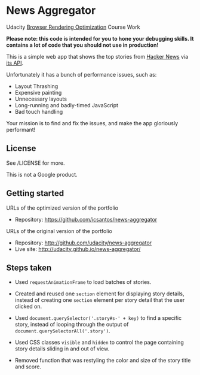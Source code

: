 # News Aggregator
Udacity [Browser Rendering Optimization](https://www.udacity.com/course/browser-rendering-optimization--ud860) Course Work

**Please note: this code is intended for you to hone your debugging skills. It contains a lot of code that you should not use in production!**

This is a simple web app that shows the top stories from [Hacker News](https://news.ycombinator.com/news) via [its API](http://blog.ycombinator.com/hacker-news-api).

Unfortunately it has a bunch of performance issues, such as:

* Layout Thrashing
* Expensive painting
* Unnecessary layouts
* Long-running and badly-timed JavaScript
* Bad touch handling

Your mission is to find and fix the issues, and make the app gloriously performant!

## License

See /LICENSE for more.

This is not a Google product.

## Getting started

URLs of the optimized version of the portfolio
* Repository: https://github.com/icsantos/news-aggregator

URLs of the original version of the portfolio
* Repository: http://github.com/udacity/news-aggregator
* Live site: http://udacity.github.io/news-aggregator/

## Steps taken

* Used `requestAnimationFrame` to load batches of stories.

* Created and reused one `section` element for displaying story details, instead of creating one `section` element per story detail that the user clicked on.

* Used `document.querySelector('.story#s-' + key)` to find a specific story, instead of looping through the output of `document.querySelectorAll('.story')`.

* Used CSS classes `visible` and `hidden` to control the page containing story details sliding in and out of view.

* Removed function that was restyling the color and size of the story title and score.


